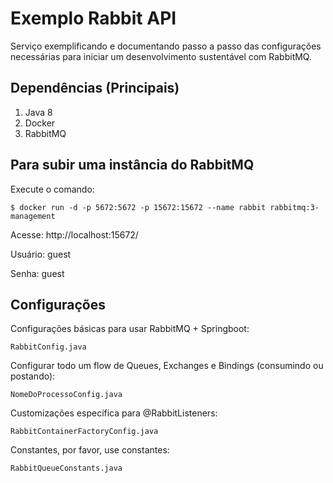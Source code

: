 # Exemplo Rabbit API

Serviço exemplificando e documentando passo a passo das configurações necessárias para
iniciar um desenvolvimento sustentável com RabbitMQ.

## Dependências (Principais)

1. Java 8
2. Docker
3. RabbitMQ

## Para subir uma instância do RabbitMQ

Execute o comando:
```
$ docker run -d -p 5672:5672 -p 15672:15672 --name rabbit rabbitmq:3-management
```
Acesse: http://localhost:15672/

Usuário: guest

Senha: guest

## Configurações

Configurações básicas para usar RabbitMQ + Springboot:
```
RabbitConfig.java
```
Configurar todo um flow de Queues, Exchanges e Bindings (consumindo ou postando):
```
NomeDoProcessoConfig.java
```
Customizações específica para @RabbitListeners:
```
RabbitContainerFactoryConfig.java
```
Constantes, por favor, use constantes:
```
RabbitQueueConstants.java
```
